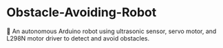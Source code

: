 # Obstacle-Avoiding-Robot
🤖 An autonomous Arduino robot using ultrasonic sensor, servo motor, and L298N motor driver to detect and avoid obstacles.
